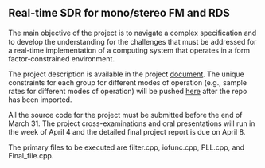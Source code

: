 ## Real-time SDR for mono/stereo FM and RDS

The main objective of the project is to navigate a complex speciﬁcation and to develop the understanding for the challenges that must be addressed for a real-time implementation of a computing system that operates in a form factor-constrained environment. 

The project description is available in the project [document](doc/3dy4-project-2023.pdf). The unique constraints for each group for different modes of operation (e.g., sample rates for different modes of operation) will be pushed [here](doc/3dy4-constraints-group-xx.pdf) after the repo has been imported.

All the source code for the project must be submitted before the end of March 31. The project cross-examinations and oral presentations will run in the week of April 4 and the detailed final project report is due on April 8. 

The primary files to be executed are filter.cpp, iofunc.cpp, PLL.cpp, and Final_file.cpp.
